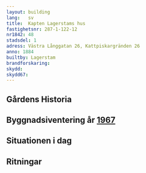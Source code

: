 ```yaml
---
layout: building
lang:   sv
title:  Kapten Lagerstams hus
fastighetsnr: 287-1-122-12
nr1842: 48
stadsdel: 1
adress: Västra Långgatan 26, Kattpiskargränden 26
anno: 1884
builtby: Lagerstam
brandforskaring:
skydd:
skydd67:
---
```



## Gårdens Historia


## Byggnadsiventering år <a href="/sources/keinanen_karki.pdf">1967</a>


## Situationen i dag


## Ritningar

